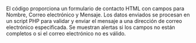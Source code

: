 El código proporciona un formulario de contacto HTML con campos para Nombre, Correo electrónico y Mensaje.
Los datos enviados se procesan en un script PHP para validar y enviar el mensaje a una dirección de correo electrónico especificada. 
Se muestran alertas si los campos no están completos o si el correo electrónico no es válido.